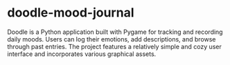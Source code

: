 # doodle-mood-journal
Doodle is a Python application built with Pygame for tracking and recording daily moods. Users can log their emotions, add descriptions, and browse through past entries. The project features a relatively simple and cozy user interface and incorporates various graphical assets.
